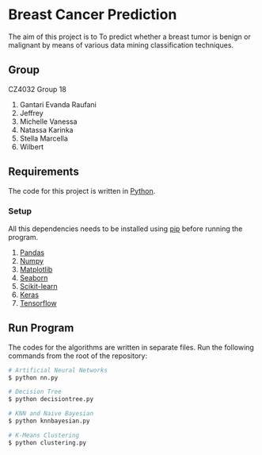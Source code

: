 # Breast Cancer Prediction
The aim of this project is to To predict whether a breast tumor is benign or malignant by means of various data mining classification techniques.

## Group
CZ4032 Group 18
1. Gantari Evanda Raufani
2. Jeffrey
3. Michelle Vanessa
4. Natassa Karinka
5. Stella Marcella
6. Wilbert

## Requirements
The code for this project is written in [Python](https://www.python.org/). 

### Setup
All this dependencies needs to be installed using [pip](https://pypi.org/project/pip/) before running the program.
1. [Pandas](https://pandas.pydata.org/)
2. [Numpy](https://numpy.org/)
3. [Matplotlib](https://matplotlib.org/)
4. [Seaborn](https://seaborn.pydata.org/)
5. [Scikit-learn](https://scikit-learn.org/stable/)
6. [Keras](https://keras.io/)
7. [Tensorflow](https://www.tensorflow.org/)

## Run Program
The codes for the algorithms are written in separate files. Run the following commands from the root of the repository:
```bash
# Artificial Neural Networks
$ python nn.py

# Decision Tree
$ python decisiontree.py

# KNN and Naive Bayesian
$ python knnbayesian.py

# K-Means Clustering
$ python clustering.py
```